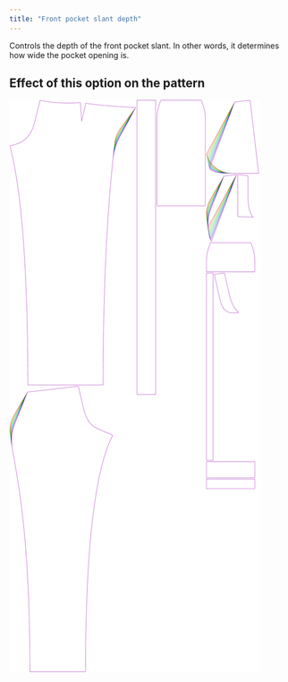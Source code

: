 ```yaml
---
title: "Front pocket slant depth"
---
```


Controls the depth of the front pocket slant. In other words, it determines how wide the pocket opening is.

## Effect of this option on the pattern

![This image shows the effect of this option by superimposing several variants that have a different value for this option](charlie_frontpocketslantdepth_sample.svg "Effect of this option on the pattern")
